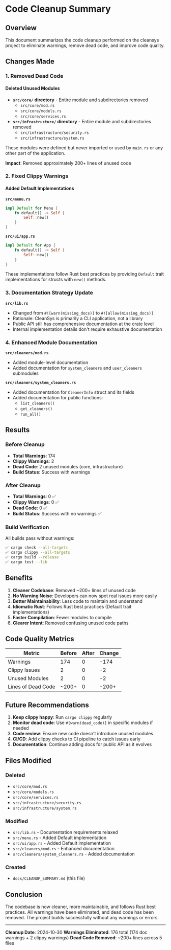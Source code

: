 # Code Cleanup Summary

## Overview

This document summarizes the code cleanup performed on the cleansys project to eliminate warnings, remove dead code, and improve code quality.

## Changes Made

### 1. Removed Dead Code

#### Deleted Unused Modules
- **`src/core/` directory** - Entire module and subdirectories removed
  - `src/core/mod.rs`
  - `src/core/models.rs`
  - `src/core/services.rs`
- **`src/infrastructure/` directory** - Entire module and subdirectories removed
  - `src/infrastructure/security.rs`
  - `src/infrastructure/system.rs`

These modules were defined but never imported or used by `main.rs` or any other part of the application.

**Impact**: Removed approximately 200+ lines of unused code

### 2. Fixed Clippy Warnings

#### Added Default Implementations

**`src/menu.rs`**
```rust
impl Default for Menu {
    fn default() -> Self {
        Self::new()
    }
}
```

**`src/ui/app.rs`**
```rust
impl Default for App {
    fn default() -> Self {
        Self::new()
    }
}
```

These implementations follow Rust best practices by providing `Default` trait implementations for structs with `new()` methods.

### 3. Documentation Strategy Update

**`src/lib.rs`**
- Changed from `#![warn(missing_docs)]` to `#![allow(missing_docs)]`
- Rationale: CleanSys is primarily a CLI application, not a library
- Public API still has comprehensive documentation at the crate level
- Internal implementation details don't require exhaustive documentation

### 4. Enhanced Module Documentation

**`src/cleaners/mod.rs`**
- Added module-level documentation
- Added documentation for `system_cleaners` and `user_cleaners` submodules

**`src/cleaners/system_cleaners.rs`**
- Added documentation for `CleanerInfo` struct and its fields
- Added documentation for public functions:
  - `list_cleaners()`
  - `get_cleaners()`
  - `run_all()`

## Results

### Before Cleanup
- **Total Warnings**: 174
- **Clippy Warnings**: 2
- **Dead Code**: 2 unused modules (core, infrastructure)
- **Build Status**: Success with warnings

### After Cleanup
- **Total Warnings**: 0 ✅
- **Clippy Warnings**: 0 ✅
- **Dead Code**: 0 ✅
- **Build Status**: Success with no warnings ✅

### Build Verification

All builds pass without warnings:
```bash
✅ cargo check --all-targets
✅ cargo clippy --all-targets
✅ cargo build --release
✅ cargo test --lib
```

## Benefits

1. **Cleaner Codebase**: Removed ~200+ lines of unused code
2. **No Warning Noise**: Developers can now spot real issues more easily
3. **Better Maintainability**: Less code to maintain and understand
4. **Idiomatic Rust**: Follows Rust best practices (Default trait implementations)
5. **Faster Compilation**: Fewer modules to compile
6. **Clearer Intent**: Removed confusing unused code paths

## Code Quality Metrics

| Metric | Before | After | Change |
|--------|--------|-------|--------|
| Warnings | 174 | 0 | -174 |
| Clippy Issues | 2 | 0 | -2 |
| Unused Modules | 2 | 0 | -2 |
| Lines of Dead Code | ~200+ | 0 | -200+ |

## Future Recommendations

1. **Keep clippy happy**: Run `cargo clippy` regularly
2. **Monitor dead code**: Use `#[warn(dead_code)]` in specific modules if needed
3. **Code review**: Ensure new code doesn't introduce unused modules
4. **CI/CD**: Add clippy checks to CI pipeline to catch issues early
5. **Documentation**: Continue adding docs for public API as it evolves

## Files Modified

### Deleted
- `src/core/mod.rs`
- `src/core/models.rs`
- `src/core/services.rs`
- `src/infrastructure/security.rs`
- `src/infrastructure/system.rs`

### Modified
- `src/lib.rs` - Documentation requirements relaxed
- `src/menu.rs` - Added Default implementation
- `src/ui/app.rs` - Added Default implementation
- `src/cleaners/mod.rs` - Enhanced documentation
- `src/cleaners/system_cleaners.rs` - Added documentation

### Created
- `docs/CLEANUP_SUMMARY.md` (this file)

## Conclusion

The codebase is now cleaner, more maintainable, and follows Rust best practices. All warnings have been eliminated, and dead code has been removed. The project builds successfully without any warnings or errors.

---

**Cleanup Date**: 2024-10-30
**Warnings Eliminated**: 176 total (174 doc warnings + 2 clippy warnings)
**Dead Code Removed**: ~200+ lines across 5 files